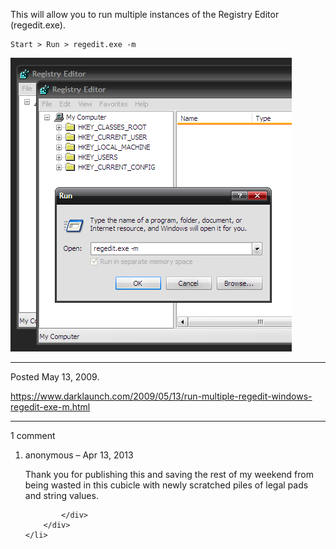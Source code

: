 This will allow you to run multiple instances of the Registry Editor (regedit.exe).
```
Start > Run > regedit.exe -m
```

<img alt="" src="/img/uploads/2011-11/launch-multiple-instances-of-regedit.png" />

---

Posted May 13, 2009.

https://www.darklaunch.com/2009/05/13/run-multiple-regedit-windows-regedit-exe-m.html

---

1 comment

<ol>
    <li>
        <div>
            anonymous &ndash; Apr 13, 2013
            <div>

Thank you for publishing this and saving the rest of my weekend from being wasted in this cubicle with newly scratched piles of legal pads and string values.

            </div>
        </div>
    </li>
</ol>
